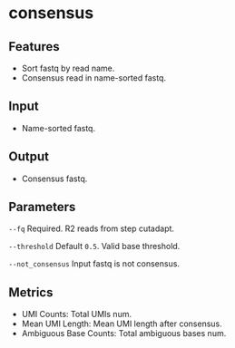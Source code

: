 # consensus

## Features
- Sort fastq by read name.
- Consensus read in name-sorted fastq.

## Input
- Name-sorted fastq.

## Output
- Consensus fastq.

## Parameters

`--fq` Required. R2 reads from step cutadapt.

`--threshold` Default `0.5`. Valid base threshold.

`--not_consensus` Input fastq is not consensus.

## Metrics

- UMI Counts: Total UMIs num.
- Mean UMI Length: Mean UMI length after consensus.
- Ambiguous Base Counts: Total ambiguous bases num.
